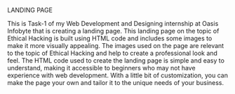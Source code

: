 
LANDING PAGE

This is Task-1 of my Web Development and Designing internship at Oasis Infobyte that is creating a landing page. This landing page on the topic of Ethical Hacking is built using HTML code and includes some images to make it more visually appealing. The images used on the page are relevant to the topic of Ethical Hacking and help to create a professional look and feel. The HTML code used to create the landing page is simple and easy to understand, making it accessible to beginners who may not have experience with web development. With a little bit of customization, you can make the page your own and tailor it to the unique needs of your business.
